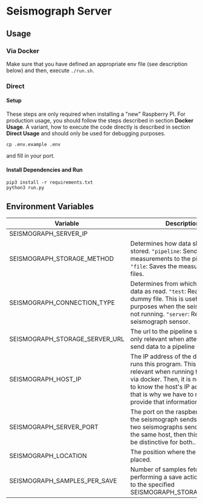 # Seismograph Server

## Usage

### Via Docker

Make sure that you have defined an appropriate env file (see description below) and then, execute `./run.sh`.

### Direct

#### Setup

These steps are only required when installing a "new" Raspberry PI. For production usage, you should follow the steps
described in section **Docker Usage**. A variant, how to execute the code directly is described in section **Direct
Usage** and should only be used for debugging purposes.

```
cp .env.example .env
```

and fill in your port.

#### Install Dependencies and Run

```
pip3 install -r requirements.txt
python3 run.py
```

## Environment Variables

| Variable          | Description  | Example |
| ------------- | ------------- |  ------------- |
| SEISMOGRAPH_SERVER_IP | | SEISMOGRAPH_SERVER_IP="192.168.47.111"|
| SEISMOGRAPH_STORAGE_METHOD| Determines how data should be stored. `"pipeline`: Sends the measurements to the pipeline. `"file`: Saves the measurements as files. | |
| SEISMOGRAPH_CONNECTION_TYPE | Determines from which source the data as read. `"test`: Read from a dummy file. This is useful for debug purposes when the seismograph is not running. `"server`: Read from a seismograph sensor. | |
| SEISMOGRAPH_STORAGE_SERVER_URL | The url to the pipeline server. This is only relevant when attempting to send data to a pipeline server. |SEISMOGRAPH_STORAGE_SERVER_URL="192.168.47.144:4000"|
| SEISMOGRAPH_HOST_IP | The IP address of the device that runs this program. This is only relevant when running the program via docker. Then, it is not that simple to know the host's IP address and that is why we have to manually provide that information.|SEISMOGRAPH_HOST_IP="192.168.67.23"|
| SEISMOGRAPH_SERVER_PORT | The port on the raspberrypi to which the seismograph sends its data. If two seismographs send their data to the same host, then this port has to be distinctive for both..|SEISMOGRAPH_SERVER_PORT="20001|" |
| SEISMOGRAPH_LOCATION | The position where the sensor was placed.|SEISMOGRAPH_LOCATION="Kitchen"|
| SEISMOGRAPH_SAMPLES_PER_SAVE| Number of samples fetched till performing a save action, according to the specified SEISMOGRAPH_STORAGE_METHOD|SEISMOGRAPH_SAMPLES_PER_SAVE=100|
